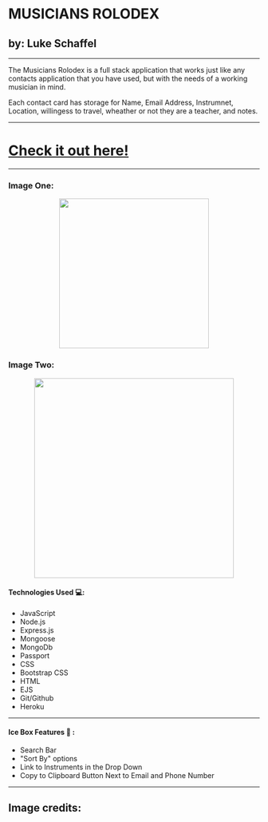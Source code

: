 # MUSICIANS ROLODEX
## by: Luke Schaffel

---

The Musicians Rolodex is a full stack application that works just like any contacts application that you have used, but with the needs of a working musician in mind. 

Each contact card has storage for Name, Email Address, Instrumnet, Location, willingess to travel, wheather or not they are a teacher, and notes.

---

# [Check it out here!](https://musicians-rolodex-ls.herokuapp.com/)

---

### Image One:
<center><img src="" height=300></center>

### Image Two:

<center><img src="" height=400></center>


#### Technologies Used 💻:

- JavaScript
- Node.js
- Express.js
- Mongoose
- MongoDb
- Passport
- CSS
- Bootstrap CSS
- HTML
- EJS
- Git/Github
- Heroku

---

#### Ice Box Features 🧊 :
- Search Bar
- "Sort By" options
- Link to Instruments in the Drop Down
- Copy to Clipboard Button Next to Email and Phone Number

---

Image credits:
- 